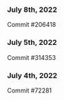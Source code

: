 ### July 8th, 2022

Commit #206418

### July 5th, 2022

Commit #314353


### July 4th, 2022

Commit #72281
